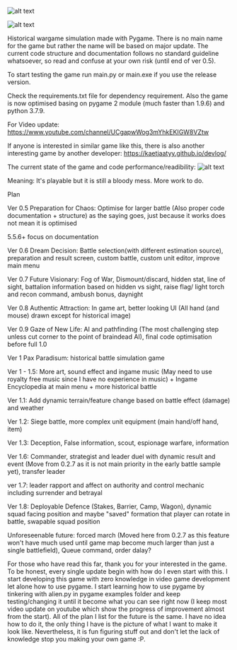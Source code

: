 ![alt text](https://github.com/remance/Masendor/blob/master/pygamelogo.gif?raw=true)

![alt text](https://github.com/remance/Masendor/blob/master/preview.png?raw=true)

Historical wargame simulation made with Pygame. There is no main name for the game but rather the name will be based on major update. 
The current code structure and documentation follows no standard guideline whatsoever, so read and confuse at your own risk (until end of ver 0.5).

To start testing the game run main.py or main.exe if you use the release version.

Check the requirements.txt file for dependency requirement. Also the game is now optimised basing on pygame 2 module (much faster than 1.9.6) and python 3.7.9.

For Video update: https://www.youtube.com/channel/UCgapwWog3mYhkEKIGW8VZtw

If anyone is interested in similar game like this, there is also another interesting game by another developer: https://kaetjaatyy.github.io/devlog/

The current state of the game and code performance/readibility: ![alt text](https://github.com/remance/Masendor/blob/master/gamestate.png?raw=true)

Meaning: It's playable but it is still a bloody mess. More work to do.

Plan

Ver 0.5 Preparation for Chaos: Optimise for larger battle (Also proper code documentation + structure) as the saying goes, just because it works does not mean it is optimised

5.5.6+ focus on documentation

Ver 0.6 Dream Decision: Battle selection(with different estimation source), preparation and result screen, custom battle, custom unit editor, improve main menu

Ver 0.7 Future Visionary: Fog of War, Dismount/discard, hidden stat, line of sight, battalion information based on hidden vs sight, raise flag/ light torch and recon command, ambush bonus, daynight

Ver 0.8 Authentic Attraction: In game art, better looking UI (All hand (and mouse) drawn except for historical image)

Ver 0.9 Gaze of New Life: AI and pathfinding (The most challenging step unless cut corner to the point of braindead AI), final code optimisation before full 1.0

Ver 1 Pax Paradisum: historical battle simulation game

Ver 1 - 1.5: More art, sound effect and ingame music (May need to use royalty free music since I have no experience in music) + Ingame Encyclopedia at main menu + more historical battle

Ver 1.1: Add dynamic terrain/feature change based on battle effect (damage) and weather

Ver 1.2: Siege battle, more complex unit equipment (main hand/off hand, item)

Ver 1.3: Deception, False information, scout, espionage warfare, information

Ver 1.6: Commander, strategist and leader duel with dynamic result and event (Move from 0.2.7 as it is not main priority in the early battle sample yet), transfer leader

ver 1.7: leader rapport and affect on authority and control mechanic including surrender and betrayal 

Ver 1.8: Deployable Defence (Stakes, Barrier, Camp, Wagon), dynamic squad facing position and maybe "saved" formation that player can rotate in battle, swapable squad position

Unforeseenable future: forced march (Moved here from 0.2.7 as this feature won't have much used until game map become much larger than just a single battlefield), Queue command, order dalay?

For those who have read this far, thank you for your interested in the game. To be honest, every single update begin with how do I even start with this. 
I start developing this game with zero knowledge in video game development let alone how to use pygame. I start learning how to use pygame by tinkering 
with alien.py in pygame examples folder and keep testing/changing it until it become what you can see right now (I keep most video update on youtube 
which show the progress of improvement almost from the start). All of the plan I list for the future is the same. I have no idea how to do it, the only 
thing I have is the picture of what I want to make it look like. Nevertheless, it is fun figuring stuff out and don't let the lack of knowledge stop 
you making your own game :P. 